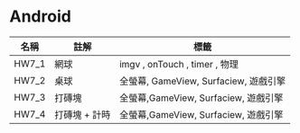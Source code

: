 # Android

| 名稱  | 註解          | 標籤                                  |
| ----- | ------------- | ------------------------------------- |
| HW7_1 | 網球          | imgv , onTouch , timer , 物理         |
| HW7_2 | 桌球          | 全螢幕, GameView, Surfaciew, 遊戲引擎 |
| HW7_3 | 打磚塊        | 全螢幕,GameView, Surfaciew, 遊戲引擎  |
| HW7_4 | 打磚塊 + 計時 | 全螢幕,GameView, Surfaciew, 遊戲引擎  |
